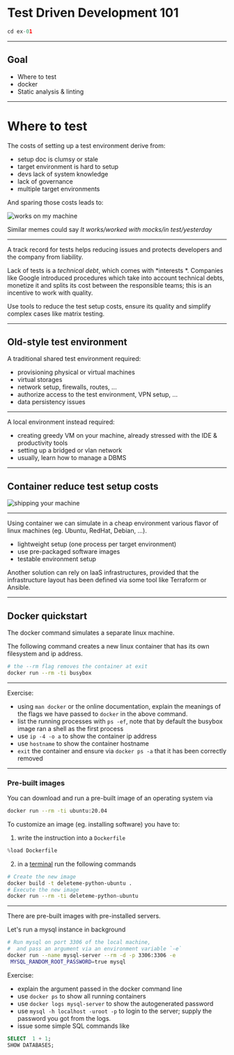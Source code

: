 # Test Driven Development 101


```python
cd ex-01
```
---


## Goal

  - Where to test
  - docker
  - Static analysis & linting

---

# Where to test

The costs of setting up a test environment derive from:

  - setup doc is clumsy or stale
  - target environment is hard to setup
  - devs lack of system knowledge
  - lack of governance
  - multiple target environments
  
And sparing those costs leads to:

![works on my machine](https://miro.medium.com/proxy/1*I3-fRXyMaZDfesAxyA2eKw.jpeg)

Similar memes could say *It works/worked with mocks/in test/yesterday*

----

A track record for tests helps reducing issues and protects developers and
 the company from liability.
 
Lack of tests is a *technical debt*, which comes with *interests
*. Companies like Google introduced procedures which take into account
 technical debts, monetize it and splits its cost between the responsible
  teams; this is an incentive to work with quality.

Use tools to reduce the test setup costs, ensure its quality and simplify
 complex cases like matrix testing.

---

## Old-style test environment

A traditional shared test environment required:

  - provisioning physical or virtual machines
  - virtual storages
  - network setup, firewalls, routes, ...
  - authorize access to the test environment, VPN setup, ...
  - data persistency issues

----

A local environment instead required:

  - creating greedy VM on your machine, already stressed with the IDE
   & productivity tools
  - setting up a bridged or vlan network
  - usually, learn how to manage a DBMS

---

## Container reduce test setup costs

![shipping your machine](https://external-preview.redd.it/aR6WdUcsrEgld5xUlglgKX_0sC_NlryCPTXIHk5qdu8.jpg?auto=webp&s=5fe64dd318eec71711d87805d43def2765dd83cd)
 
----

Using container we can simulate in a cheap environment various flavor of
 linux machines (eg. Ubuntu, RedHat, Debian, ...).
 
 - lightweight setup (one process per target environment)
 - use pre-packaged software images
 - testable environment setup

Another solution can rely on IaaS infrastructures, provided that the
 infrastructure layout has been defined via some tool like Terraform or
  Ansible.
  
---

## Docker quickstart

The docker command simulates a separate linux machine.

The following command creates a new linux container that has its own
filesystem and ip address.

```bash
# the --rm flag removes the container at exit
docker run --rm -ti busybox  
```
----

Exercise:

- using `man docker` or the online documentation, explain the meanings of the
 flags we have passed to `docker` in the above command.
- list the running processes with `ps -ef`, note that by default
  the busybox image ran a shell as the first process
- use `ip -4 -o a` to show the container ip address
- use `hostname` to show the container hostname
- `exit` the container and ensure via `docker ps -a` that it has been
 correctly removed

 
----

### Pre-built images

You can download and run a pre-built image of an operating system via

```bash
docker run --rm -ti ubuntu:20.04
```

To customize an image (eg. installing software) you have to:

1. write the instruction into a `Dockerfile`

```python
%load Dockerfile
```

2. in a [terminal](/terminals/1) run the following commands

```bash
# Create the new image
docker build -t deleteme-python-ubuntu .
# Execute the new image
docker run --rm -ti deleteme-python-ubuntu
```
----

There are pre-built images with pre-installed servers.

Let's run a mysql instance in background

```bash
# Run mysql on port 3306 of the local machine,
#  and pass an argument via an environment variable `-e`
docker run --name mysql-server --rm -d -p 3306:3306 -e
 MYSQL_RANDOM_ROOT_PASSWORD=true mysql
```

Exercise:

- explain the argument passed in the docker command line
- use `docker ps` to show all running containers
- use `docker logs mysql-server` to show the autogenerated password
- use `mysql -h localhost -uroot -p` to login to the server; supply the
 password you got from the logs.
- issue some simple SQL commands like

```sql
SELECT  1 + 1;
SHOW DATABASES;
```



